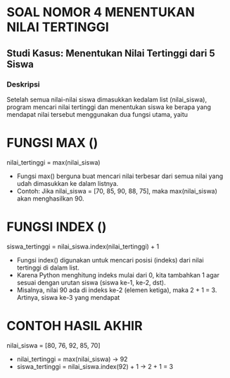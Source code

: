 # SOAL NOMOR 4 MENENTUKAN NILAI TERTINGGI
## Studi Kasus: Menentukan Nilai Tertinggi dari 5 Siswa
### Deskripsi
Setelah semua nilai-nilai siswa dimasukkan kedalam list (nilai_siswa), 
program mencari nilai tertinggi dan menentukan siswa ke berapa yang 
mendapat nilai tersebut menggunakan dua fungsi utama, yaitu 
# FUNGSI MAX ()
nilai_tertinggi = max(nilai_siswa)
- Fungsi max() berguna buat mencari nilai 
terbesar dari semua nilai yang udah dimasukkan ke dalam listnya.
- Contoh: Jika nilai_siswa = [70, 85, 90, 88, 75],
maka max(nilai_siswa) akan menghasilkan 90.
# FUNGSI INDEX ()
siswa_tertinggi = nilai_siswa.index(nilai_tertinggi) + 1
- Fungsi index() digunakan untuk mencari 
posisi (indeks) dari nilai tertinggi di dalam list.
- Karena Python menghitung indeks mulai dari 0,
kita tambahkan 1 agar sesuai dengan urutan siswa (siswa ke-1, ke-2, dst).
- Misalnya, nilai 90 ada di indeks ke-2 
(elemen ketiga), maka 2 + 1 = 3. Artinya, siswa ke-3 yang mendapat
# CONTOH HASIL AKHIR
nilai_siswa = [80, 76, 92, 85, 70]
-  nilai_tertinggi = max(nilai_siswa) → 92
- siswa_tertinggi = nilai_siswa.index(92) + 1 → 2 + 1 = 3

